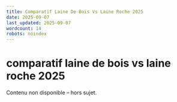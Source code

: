 ```yaml
---
title: Comparatif Laine De Bois Vs Laine Roche 2025
date: 2025-09-07
last_updated: 2025-09-07
wordcount: 14
robots: noindex
---
```


# comparatif laine de bois vs laine roche 2025

Contenu non disponible – hors sujet.